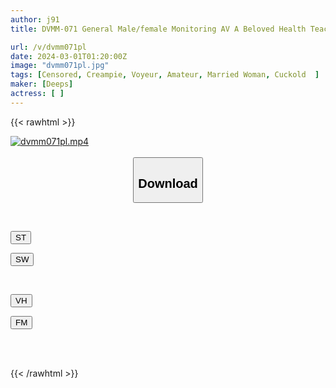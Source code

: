 ```yaml
---
author: j91
title: DVMM-071 General Male/female Monitoring AV A Beloved Health Teacher And His Student, A Virgin Male College Student, Meet Again After Several Years And Ejaculate Continuously For 100,000 Yen Each At A Love Hotel! ! 2 My Fully Erect Penis Is On The Verge Of Erupting When I Touch The Big Breasts That I Wanted To Fondle In Junior High School! Although I Was Confused, The Teacher's Pussy Gently Accepted My Sperm And My Feelings...

url: /v/dvmm071pl
date: 2024-03-01T01:20:00Z
image: "dvmm071pl.jpg"
tags: [Censored, Creampie, Voyeur, Amateur, Married Woman, Cuckold	]
maker: [Deeps]
actress: [ ]
---
```



{{< rawhtml >}}

<div class="video" data-videoid="L3R3zo0GvxCWYw">
    <a href="javascript:;">
        <img src="/v/dvmm071pl/dvmm071pl.jpg" width="WIDTH" height="HEIGHT" alt="dvmm071pl.mp4" loading="lazy">
    </a>
</div>

<script type="text/javascript" src="https://j91.asia/asset/on-demand-st.js"></script>

<br>
  <link rel="stylesheet" href="https://j91.asia/asset/bs5.css">
  
  <center>
  <button class="btn btn-primary" type="button" data-bs-toggle="collapse" data-bs-target=".multi-collapse" aria-expanded="false" aria-controls="multiCollapseExample1 multiCollapseExample2"><h2>Download</h2></button></center>
</p>
<div class="row">
  <div class="col">
    <div class="collapse multi-collapse" id="multiCollapseExample1">
      <div class="card card-body">
	      	      <br>
<div class="buttons">  
<p><a href="https://streamtape.to/v/L3R3zo0GvxCWYw" target="_blank"><button class="btn-hover color-3"><i class="fa fa-download"></i> ST</button></a></p>
<p><a href="https://cdnwish.com/43bix04qmcsu" target="_blank"><button class="btn-hover color-2"><i class="fa fa-download"></i> SW</button></a></p></div>
    </div>
  </div>
</div>
  <div class="col">
    <div class="collapse multi-collapse" id="multiCollapseExample2">
      <div class="card card-body">
	      <br>
<div class="buttons">
<p><a href="https://vidhidepro.com/f/neq6xkd7oxl7"><button class="btn-hover color-9"><i class="fa fa-download"></i> VH</button></a></p>
<p><a href="https://filemoon.sx/d/j5ztejxudtuv"><button class="btn-hover color-8"><i class="fa fa-download"></i> FM</button></a></p></div>
<br><br>
      </div>
    </div>
  </div>
</div>

{{< /rawhtml >}}